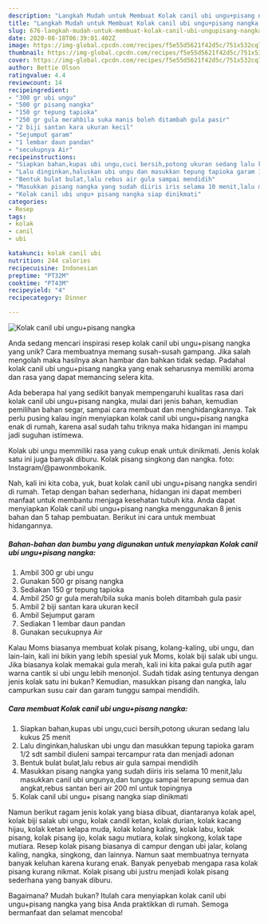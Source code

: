 ```yaml
---
description: "Langkah Mudah untuk Membuat Kolak canil ubi ungu+pisang nangka, Lezat Sekali"
title: "Langkah Mudah untuk Membuat Kolak canil ubi ungu+pisang nangka, Lezat Sekali"
slug: 676-langkah-mudah-untuk-membuat-kolak-canil-ubi-ungupisang-nangka-lezat-sekali
date: 2020-08-18T06:39:01.402Z
image: https://img-global.cpcdn.com/recipes/f5e55d5621f42d5c/751x532cq70/kolak-canil-ubi-ungupisang-nangka-foto-resep-utama.jpg
thumbnail: https://img-global.cpcdn.com/recipes/f5e55d5621f42d5c/751x532cq70/kolak-canil-ubi-ungupisang-nangka-foto-resep-utama.jpg
cover: https://img-global.cpcdn.com/recipes/f5e55d5621f42d5c/751x532cq70/kolak-canil-ubi-ungupisang-nangka-foto-resep-utama.jpg
author: Bettie Olson
ratingvalue: 4.4
reviewcount: 14
recipeingredient:
- "300 gr ubi ungu"
- "500 gr pisang nangka"
- "150 gr tepung tapioka"
- "250 gr gula merahbila suka manis boleh ditambah gula pasir"
- "2 biji santan kara ukuran kecil"
- "Sejumput garam"
- "1 lembar daun pandan"
- "secukupnya Air"
recipeinstructions:
- "Siapkan bahan,kupas ubi ungu,cuci bersih,potong ukuran sedang lalu kukus 25 menit"
- "Lalu dinginkan,haluskan ubi ungu dan masukkan tepung tapioka garam 1/2 sdt sambil diuleni sampai tercampur rata dan menjadi adonan"
- "Bentuk bulat bulat,lalu rebus air gula sampai mendidih"
- "Masukkan pisang nangka yang sudah diiris iris selama 10 menit,lalu masukkan canil ubi ungunya,dan tunggu sampai terapung semua dan angkat,rebus santan beri air 200 ml untuk topingnya"
- "Kolak canil ubi ungu+ pisang nangka siap dinikmati"
categories:
- Resep
tags:
- kolak
- canil
- ubi

katakunci: kolak canil ubi 
nutrition: 244 calories
recipecuisine: Indonesian
preptime: "PT32M"
cooktime: "PT43M"
recipeyield: "4"
recipecategory: Dinner

---
```



![Kolak canil ubi ungu+pisang nangka](https://img-global.cpcdn.com/recipes/f5e55d5621f42d5c/751x532cq70/kolak-canil-ubi-ungupisang-nangka-foto-resep-utama.jpg)

Anda sedang mencari inspirasi resep kolak canil ubi ungu+pisang nangka yang unik? Cara membuatnya memang susah-susah gampang. Jika salah mengolah maka hasilnya akan hambar dan bahkan tidak sedap. Padahal kolak canil ubi ungu+pisang nangka yang enak seharusnya memiliki aroma dan rasa yang dapat memancing selera kita.

Ada beberapa hal yang sedikit banyak mempengaruhi kualitas rasa dari kolak canil ubi ungu+pisang nangka, mulai dari jenis bahan, kemudian pemilihan bahan segar, sampai cara membuat dan menghidangkannya. Tak perlu pusing kalau ingin menyiapkan kolak canil ubi ungu+pisang nangka enak di rumah, karena asal sudah tahu triknya maka hidangan ini mampu jadi suguhan istimewa.

Kolak ubi ungu memmiliki rasa yang cukup enak untuk dinikmati. Jenis kolak satu ini juga banyak diburu. Kolak pisang singkong dan nangka. foto: Instagram/@pawonmbokanik.


Nah, kali ini kita coba, yuk, buat kolak canil ubi ungu+pisang nangka sendiri di rumah. Tetap dengan bahan sederhana, hidangan ini dapat memberi manfaat untuk membantu menjaga kesehatan tubuh kita. Anda dapat menyiapkan Kolak canil ubi ungu+pisang nangka menggunakan 8 jenis bahan dan 5 tahap pembuatan. Berikut ini cara untuk membuat hidangannya.

<!--inarticleads1-->

##### Bahan-bahan dan bumbu yang digunakan untuk menyiapkan Kolak canil ubi ungu+pisang nangka:

1. Ambil 300 gr ubi ungu
1. Gunakan 500 gr pisang nangka
1. Sediakan 150 gr tepung tapioka
1. Ambil 250 gr gula merah/bila suka manis boleh ditambah gula pasir
1. Ambil 2 biji santan kara ukuran kecil
1. Ambil Sejumput garam
1. Sediakan 1 lembar daun pandan
1. Gunakan secukupnya Air


Kalau Moms biasanya membuat kolak pisang, kolang-kaling, ubi ungu, dan lain-lain, kali ini bikin yang lebih spesial yuk Moms, kolak biji salak ubi ungu. Jika biasanya kolak memakai gula merah, kali ini kita pakai gula putih agar warna cantik si ubi ungu lebih menonjol. Sudah tidak asing tentunya dengan jenis kolak satu ini bukan? Kemudian, masukkan pisang dan nangka, lalu campurkan susu cair dan garam tunggu sampai mendidih. 

<!--inarticleads2-->

##### Cara membuat Kolak canil ubi ungu+pisang nangka:

1. Siapkan bahan,kupas ubi ungu,cuci bersih,potong ukuran sedang lalu kukus 25 menit
1. Lalu dinginkan,haluskan ubi ungu dan masukkan tepung tapioka garam 1/2 sdt sambil diuleni sampai tercampur rata dan menjadi adonan
1. Bentuk bulat bulat,lalu rebus air gula sampai mendidih
1. Masukkan pisang nangka yang sudah diiris iris selama 10 menit,lalu masukkan canil ubi ungunya,dan tunggu sampai terapung semua dan angkat,rebus santan beri air 200 ml untuk topingnya
1. Kolak canil ubi ungu+ pisang nangka siap dinikmati


Namun berikut ragam jenis kolak yang biasa dibuat, diantaranya kolak apel, kolak biji salak ubi ungu, kolak candil ketan, kolak durian, kolak kacang hijau, kolak ketan kelapa muda, kolak kolang kaling, kolak labu, kolak pisang, kolak pisang ijo, kolak sagu mutiara, kolak singkong, kolak tape mutiara. Resep kolak pisang biasanya di campur dengan ubi jalar, kolang kaling, nangka, singkong, dan lainnya. Namun saat membuatnya ternyata banyak keluhan karena kurang enak. Banyak penyebab mengapa rasa kolak pisang kurang nikmat. Kolak pisang ubi justru menjadi kolak pisang sederhana yang banyak diburu. 

Bagaimana? Mudah bukan? Itulah cara menyiapkan kolak canil ubi ungu+pisang nangka yang bisa Anda praktikkan di rumah. Semoga bermanfaat dan selamat mencoba!
